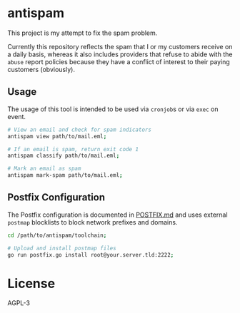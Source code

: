 
# antispam

This project is my attempt to fix the spam problem.

Currently this repository reflects the spam that I or my customers receive on a daily
basis, whereas it also includes providers that refuse to abide with the `abuse` report
policies because they have a conflict of interest to their paying customers (obviously).


## Usage

The usage of this tool is intended to be used via `cronjob`s or via `exec` on event.

```bash
# View an email and check for spam indicators
antispam view path/to/mail.eml;

# If an email is spam, return exit code 1
antispam classify path/to/mail.eml;

# Mark an email as spam
antispam mark-spam path/to/mail.eml;
```


## Postfix Configuration

The Postfix configuration is documented in [POSTFIX.md](./guides/POSTFIX.md) and uses
external `postmap` blocklists to block network prefixes and domains.

```bash
cd /path/to/antispam/toolchain;

# Upload and install postmap files
go run postfix.go install root@your.server.tld:2222;
```


# License

AGPL-3

